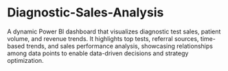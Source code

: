 # Diagnostic-Sales-Analysis
A dynamic Power BI dashboard that visualizes diagnostic test sales, patient volume, and revenue trends. It highlights top tests, referral sources, time-based trends, and sales performance analysis, showcasing relationships among data points to enable data-driven decisions and strategy optimization.
